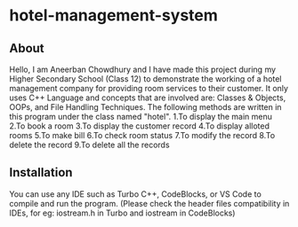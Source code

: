 # hotel-management-system

## About

Hello, I am Aneerban Chowdhury and I have made this project during my Higher Secondary School (Class 12) to demonstrate the working of a hotel management company for providing room services to their customer. It only uses C++ Language and concepts that are involved are: Classes & Objects, OOPs, and File Handling Techniques. The following methods are written in this program under the class named "hotel".
1.To display the main menu
2.To book a room
3.To display the customer record
4.To display alloted rooms
5.To make bill
6.To check room status
7.To modify the record
8.To delete the record
9.To delete all the records

## Installation

You can use any IDE such as Turbo C++, CodeBlocks, or VS Code to compile and run the program. (Please check the header files compatibility in IDEs, for eg: iostream.h in Turbo and iostream in CodeBlocks)

